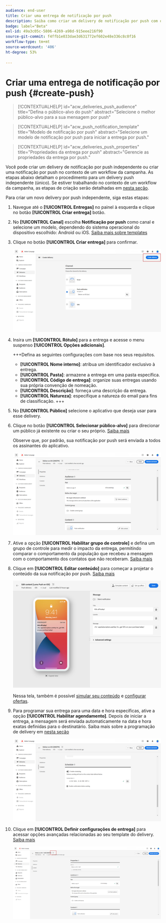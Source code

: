 ```yaml
---
audience: end-user
title: Criar uma entrega de notificação por push
description: Saiba como criar um delivery de notificação por push com o Adobe Campaign Web
badge: label="Beta"
exl-id: 49a3c05c-5806-4269-a98d-915eee216f90
source-git-commit: f4ffb1e033dae3d631772ef602e48e336c8c0f16
workflow-type: tm+mt
source-wordcount: '406'
ht-degree: 53%

---
```


# Criar uma entrega de notificação por push {#create-push}

>[!CONTEXTUALHELP]
>id="acw_deliveries_push_audience"
>title="Defina o público-alvo do push"
>abstract="Selecione o melhor público-alvo para a sua mensagem por push"

>[!CONTEXTUALHELP]
>id="acw_push_notification_template"
>title="Modelo de notificação por push"
>abstract="Selecione um modelo de notificação por push para iniciar a entrega por push."

>[!CONTEXTUALHELP]
>id="acw_deliveries_push_properties"
>title="Propriedades da entrega por push"
>abstract="Gerencie as propriedades da entrega por push."

Você pode criar um delivery de notificação por push independente ou criar uma notificação por push no contexto de um workflow da campanha. As etapas abaixo detalham o procedimento para um delivery push independente (único). Se estiver trabalhando no contexto de um workflow da campanha, as etapas de criação serão detalhadas em [nesta seção](../workflows/activities/channels.md#create-a-delivery-in-a-campaign-workflow).


Para criar um novo delivery por push independente, siga estas etapas:

1. Navegue até o **[!UICONTROL Entregas]** no painel à esquerda e clique no botão  **[!UICONTROL Criar entrega]** botão.

1. No **[!UICONTROL Canal]** escolha **Notificação por push** como canal e selecione um modelo, dependendo do sistema operacional do dispositivo escolhido: Android ou iOS. [Saiba mais sobre templates](../msg/delivery-template.md)

1. Clique no botão **[!UICONTROL Criar entrega]** para confirmar.

   ![](assets/push_create_1.png)

1. Insira um **[!UICONTROL Rótulo]** para a entrega e acesse o menu suspenso **[!UICONTROL Opções adicionais]**.

   +++Defina as seguintes configurações com base nos seus requisitos.
   * **[!UICONTROL Nome interno]**: atribua um identificador exclusivo à entrega.
   * **[!UICONTROL Pasta]**: armazene a entrega em uma pasta específica.
   * **[!UICONTROL Código de entrega]**: organize suas entregas usando sua própria convenção de nomeação.
   * **[!UICONTROL Descrição]**: forneça uma descrição da entrega.
   * **[!UICONTROL Natureza]**: especifique a natureza do email para fins de classificação.
+++

1. No **[!UICONTROL Público]** selecione o aplicativo que deseja usar para esse delivery.

1. Clique no botão **[!UICONTROL Selecionar público-alvo]** para direcionar um público já existente ou criar o seu próprio. [Saiba mais](../audience/about-recipients.md)

   Observe que, por padrão, sua notificação por push será enviada a todos os assinantes do aplicativo.

   ![](assets/push_create_2.png)

1. Ative a opção **[!UICONTROL Habilitar grupo de controle]** e defina um grupo de controle para medir o impacto da entrega, permitindo comparar o comportamento da população que recebeu a mensagem com o comportamento dos contatos que não receberam. [Saiba mais](../audience/control-group.md)

1. Clique em **[!UICONTROL Editar conteúdo]** para começar a projetar o conteúdo da sua notificação por push. [Saiba mais](content-push.md)

   ![](assets/push_create_5.png)

   Nessa tela, também é possível [simular seu conteúdo](../preview-test/preview-test.md) e [configurar ofertas](../content/offers.md).

1. Para programar sua entrega para uma data e hora específicas, ative a opção **[!UICONTROL Habilitar agendamento]**. Depois de iniciar a entrega, a mensagem será enviada automaticamente na data e hora exatas definidas para o destinatário. Saiba mais sobre a programação de delivery em [nesta seção](../msg/gs-messages.md#gs-schedule)

   ![](assets/push_create_3.png)

1. Clique em **[!UICONTROL Definir configurações de entrega]** para acessar opções avançadas relacionadas ao seu template do delivery. [Saiba mais](../advanced-settings/delivery-settings.md)

   ![](assets/push_create_4.png)
